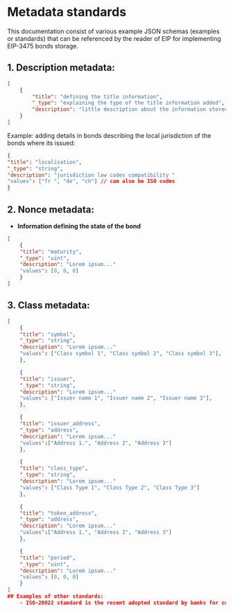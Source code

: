 # Metadata  standards 


This documentation consist of various example  JSON schemas (examples or standards) that can be referenced by the reader of EIP for implementing EIP-3475 bonds storage.


## 1. Description metadata: 

```json 
[
    {
        "title": "defining the title information",
        "_type": "explaining the type of the title information added",
        "description": "little description about the information stored in  the bond",
    }
]
```

Example: adding details in bonds describing the local jurisdiction of the bonds where its issued:

```json
{
"title": "localisation",
"_type": "string",
"description": "jurisdiction law codes compatibility "
"values": ["fr ", "de", "ch"] // can also be ISO codes 
}
```

## 2. Nonce metadata:

- **Information defining the state of the bond** 

```json
[	
	{	
	"title": "maturity",
	"_type": "uint",
	"description": "Lorem ipsum..."
	"values": [0, 0, 0]
	}
]
```


## 3. Class metadata:


```json
[	
	{	
	"title": "symbol",
	"_type": "string",
	"description": "Lorem ipsum..."
	"values": ["Class symbol 1", "Class symbol 2", "Class symbol 3"],
	},

	{	
	"title": "issuer",
	"_type": "string",
	"description": "Lorem ipsum..."
	"values": ["Issuer name 1", "Issuer name 2", "Issuer name 3"],
	},

	{	
	"title": "issuer_address",
	"_type": "address",
	"description": "Lorem ipsum..."
	"values":["Address 1.", "Address 2", "Address 3"]
	},

	{	
	"title": "class_type",
	"_type": "string",
	"description": "Lorem ipsum..."
	"values": ["Class Type 1", "Class Type 2", "Class Type 3"]
	},

	{	
	"title": "token_address",
	"_type": "address",
	"description": "Lorem ipsum..."
	"values":["Address 1.", "Address 2", "Address 3"]
	},

	{	
	"title": "period",
	"_type": "uint",
	"description": "Lorem ipsum..."
	"values": [0, 0, 0]
	}
]
## Examples of other standards: 
    - ISO-20022 standard is the recent adopted standard by banks for communicating the financial operations. 
